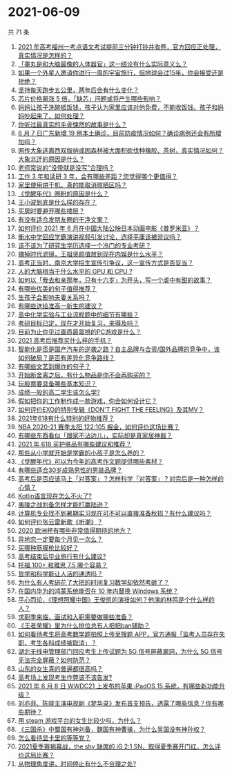 # 2021-06-09

共 71 条

<!-- BEGIN -->
<!-- 最后更新时间 Wed Jun 09 2021 03:29:52 GMT+0800 (China Standard Time) -->

1. [2021
   年高考福州一考点语文考试提前三分钟打铃并收卷，官方回应正处理，真实情况是怎样的？](https://www.zhihu.com/question/463603842)
2. [「睾丸是和大脑最像的人体器官」这一结论有什么实际意义么？](https://www.zhihu.com/question/463156456)
3. [如果一个外星人邀请你进行一周的宇宙旅行，但地球会过15年，你会接受还是拒绝？](https://www.zhihu.com/question/463336626)
4. [坚持每天跑步五公里，两年后会有什么变化？](https://www.zhihu.com/question/418315082)
5. [芯片价格飙涨 5 倍，「缺芯」问题或将产生哪些影响？](https://www.zhihu.com/question/463574415)
6. [妈妈让孩子洗碗抵饭钱，孩子认为家里应该对他免费，不能收饭钱。孩子和妈妈吵起来了，如何处理？](https://www.zhihu.com/question/463356821)
7. [你听过最真实的毛骨悚然的故事是什么？](https://www.zhihu.com/question/458168131)
8. [6 月 7 日广东新增 19
   例本土确诊，目前防疫情况如何？确诊病例还会有所增加吗？](https://www.zhihu.com/question/463806780)
9. [网传大象逃离西双版纳或因森林被大面积砍伐种橡胶、茶树，真实情况如何？大象北迁的原因是什么？](https://www.zhihu.com/question/463575906)
10. [老师常说的“没带就是没写”合理吗？](https://www.zhihu.com/question/457033055)
11. [工作 3 年和读研 3 年，会有哪些差距？您觉得哪个更值得？](https://www.zhihu.com/question/463621272)
12. [家里使用烘干机，真的能取消晾晒区吗？](https://www.zhihu.com/question/450607143)
13. [《觉醒年代》圈粉的原因是什么？](https://www.zhihu.com/question/460648920)
14. [王小波到底是什么样的存在？](https://www.zhihu.com/question/27333174)
15. [买房时要避开哪些楼层？](https://www.zhihu.com/question/447920355)
16. [有没有适合发朋友圈的干净文案？](https://www.zhihu.com/question/427302918)
17. [如何评价 2021 年 6
    月在中国大陆公映日本动画电影《普罗米亚》？](https://www.zhihu.com/question/462217273)
18. [衡水中学回应学霸演讲视频引发讨论，选择平庸该被非议吗？](https://www.zhihu.com/question/462967509)
19. [该不该为了研究生学历选择一个冷门的专业考研？](https://www.zhihu.com/question/458850143)
20. [摘掉时代滤镜，王祖贤颜值放到现在内娱是什么水平？](https://www.zhihu.com/question/460820502)
21. [高考正当时，南京大学招生宣传引争议，这一宣传方式是否妥当？](https://www.zhihu.com/question/463702038)
22. [人的大脑相当于什么水平的 GPU 和 CPU ?](https://www.zhihu.com/question/404006982)
23. [如何以「我去和亲那年，只有十六岁」为开头，写一个虐中有甜的故事？](https://www.zhihu.com/question/437988845)
24. [有哪些优美的句子值得推荐？](https://www.zhihu.com/question/459600599)
25. [生孩子会影响夫妻关系吗？](https://www.zhihu.com/question/369792300)
26. [有哪些送给准高一新生的建议？](https://www.zhihu.com/question/49779691)
27. [高中化学实验与工业流程题中的细节有哪些？](https://www.zhihu.com/question/383773565)
28. [考研目标已定，现在才开始复习，来得及吗？](https://www.zhihu.com/question/463136813)
29. [目前为止你见过画质最震撼的PC游戏是什么？](https://www.zhihu.com/question/334549140)
30. [2021 高考后推荐买什么样的手机？](https://www.zhihu.com/question/460386683)
31. [智能化是否是国产汽车的逆袭之路？自主品牌与合资/国外品牌的竞争中，该如何破局？是否有差异化竞争路线？](https://www.zhihu.com/question/436854466)
32. [有哪些文艺到爆炸的句子？](https://www.zhihu.com/question/308829198)
33. [开始断舍离之后，有什么物品是你不会再购买的？](https://www.zhihu.com/question/457895008)
34. [玩股票要具备哪些基本知识？](https://www.zhihu.com/question/19807409)
35. [成绩一般的高二学生该怎么学?](https://www.zhihu.com/question/463170914)
36. [假如把你的工作制作成一款游戏，你会如何设计它？](https://www.zhihu.com/question/462775862)
37. [如何评价EXO的特别专辑《DON'T FIGHT THE
    FEELING》及其MV？](https://www.zhihu.com/question/458831246)
38. [2021年618有什么特别的好物推荐？](https://www.zhihu.com/question/461478895)
39. [NBA 2020-21 赛季太阳 122:105
    掘金，如何评价这场比赛？](https://www.zhihu.com/question/463814681)
40. [有哪些东西看似「跟家不沾边儿」，实际却是真家居神器？](https://www.zhihu.com/question/454606011)
41. [2021 年 618 买护肤品有哪些建议和推荐？](https://www.zhihu.com/question/397144646)
42. [那些从小学就开始是学霸的小孩子是怎么养的？](https://www.zhihu.com/question/427567462)
43. [《觉醒年代》可以为今年的高考作文题提供哪些素材？](https://www.zhihu.com/question/463608592)
44. [有哪些适合30岁成熟男性的男装品牌？](https://www.zhihu.com/question/265777777)
45. [高考后是否应该马上「对答案」？怎样科学「对答案」？对完后是一种怎样的心情？](https://www.zhihu.com/question/463614773)
46. [Kotlin语言现在怎么不火了?](https://www.zhihu.com/question/461471019)
47. [夷陵之战刘备怎样才能打赢陆逊？](https://www.zhihu.com/question/463713654)
48. [计算机专业找不到暑期实习现在可不可以直接准备秋招？有什么建议吗？](https://www.zhihu.com/question/459194394)
49. [如何评价张云雷新歌《听潮》？](https://www.zhihu.com/question/463789122)
50. [2020 欧洲杯有哪些非常值得期待的地方？](https://www.zhihu.com/question/463813116)
51. [异地恋一定要每个月见一次么？](https://www.zhihu.com/question/459310231)
52. [买哪种筋膜枪比较好？](https://www.zhihu.com/question/376327980)
53. [高考结束后毕业旅行有什么建议?](https://www.zhihu.com/question/459962607)
54. [托福 100+ 和雅思 7.5 哪个容易？](https://www.zhihu.com/question/26489793)
55. [哲学和科学能让人活的通透吗？](https://www.zhihu.com/question/463258300)
56. [为什么有人考研花了大把的时间复习数学却依然考砸了？](https://www.zhihu.com/question/390760713)
57. [在国内华为的鸿蒙系统能否在 10 年内替换 Windows
    系统？](https://www.zhihu.com/question/462366986)
58. [平心而论，《理想照耀中国》王俊凯的演技如何？他演的林鸣是个什么样的人？](https://www.zhihu.com/question/463762791)
59. [求职季来临，面试和入职需要做哪些准备？](https://www.zhihu.com/question/462924309)
60. [《王者荣耀》里为什么排位总有人把把ban辅助？](https://www.zhihu.com/question/461168119)
61. [如何看待考生将高考数学题拍照上传至搜题
    APP，官方通报「监考人员存在失职，考生各科成绩被取消」？](https://www.zhihu.com/question/463826989)
62. [湖北无线电管理部门回应考生上传试题为 5G 信号屏蔽漏洞，为什么 5G
    信号无法完全屏蔽？如何防范？](https://www.zhihu.com/question/463853973)
63. [山东的女生真的普遍都很高吗？](https://www.zhihu.com/question/389402145)
64. [高考场上发现考生作弊该不该告发?](https://www.zhihu.com/question/463567379)
65. [2021 年 6 月 8 日 WWDC21 上发布的苹果 iPadOS 15
    系统，有哪些新功能升级？](https://www.zhihu.com/question/463792155)
66. [刘亦菲、陈晓主演电视剧《梦华录》发布首支预告，透露了哪些信息？你有哪些期待？](https://www.zhihu.com/question/463707226)
67. [用 steam 游戏平台的女生比较少吗，为什么？](https://www.zhihu.com/question/451787400)
68. [《三国杀》中蜀国有神刘备，魏国有神曹操，为什么吴国没有神孙权？](https://www.zhihu.com/question/463422109)
69. [怎么看待显卡里的等等党？](https://www.zhihu.com/question/448323212)
70. [2021夏季赛揭幕战，the shy 缺席的 iG 2:1
    SN，取得夏季赛开门红，怎么评价这局比赛？](https://www.zhihu.com/question/463714199)
71. [从物理角度讲，时间停止有什么不合理之处?](https://www.zhihu.com/question/463532554)

<!-- END -->
